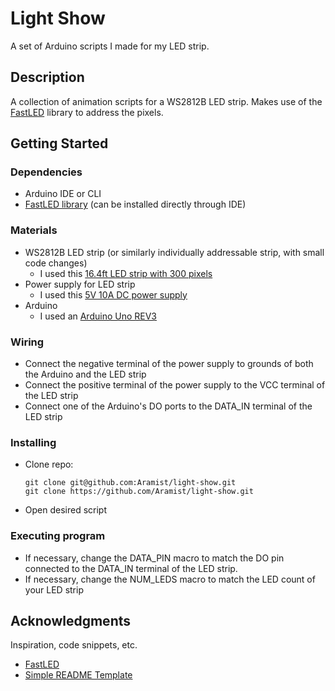 # Light Show

A set of Arduino scripts I made for my LED strip.

## Description

A collection of animation scripts for a WS2812B LED strip. Makes use of the [FastLED](https://github.com/FastLED/FastLED) library to address the pixels.

## Getting Started

### Dependencies

* Arduino IDE or CLI
* [FastLED library](https://github.com/FastLED/FastLED) (can be installed directly through IDE)

### Materials
* WS2812B LED strip (or similarly individually addressable strip, with small code changes)
    * I used this [16.4ft LED strip with 300 pixels](https://www.amazon.com/dp/B01CDTEJBG)
* Power supply for LED strip
    * I used this [5V 10A DC power supply](https://www.amazon.com/dp/B01D8FM71S)
* Arduino
    * I used an [Arduino Uno REV3](https://www.amazon.com/dp/B008GRTSV6)

### Wiring
* Connect the negative terminal of the power supply to grounds of both the Arduino and the LED strip
* Connect the positive terminal of the power supply to the VCC terminal of the LED strip
* Connect one of the Arduino's DO ports to the DATA_IN terminal of the LED strip

### Installing

* Clone repo:
    ```
    git clone git@github.com:Aramist/light-show.git
    git clone https://github.com/Aramist/light-show.git
    ```
* Open desired script

### Executing program

* If necessary, change the DATA_PIN macro to match the DO pin connected to the DATA_IN terminal of the LED strip.
* If necessary, change the NUM_LEDS macro to match the LED count of your LED strip

## Acknowledgments

Inspiration, code snippets, etc.
* [FastLED](https://github.com/FastLED/FastLED)
* [Simple README Template](https://gist.github.com/DomPizzie/7a5ff55ffa9081f2de27c315f5018afc)

